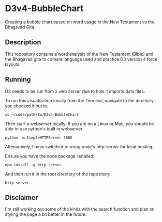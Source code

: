 # D3v4-BubbleChart
Creating a bubble chart based on word usage in the New Testament vs the Bhagavad Gita

## Description
This repository contains a word analysis of the New Testament (Bible) and the Bhagavad gita to comare language used and practice D3 version 4 force layouts.

## Running
D3 needs to be run from a web server due to how it imports data files.

To run this visualization locally from the Terminal, navigate to the directory you checked it out to.

```
cd ~/code/path/to/D3v4-BubbleChart
```

Then start a webserver locally. If you are on a Linux or Mac, you should be able to use python's built in webserver:

```
python -m SimpleHTTPServer 3000
```

Alternatively, I have switched to using node's http-server for local hosting.

Ensure you have the node package installed:

```
npm install -g http-server
```

And then run it in the root directory of the repository.

```
http-server
```

## Disclaimer

I'm still working out some of the kinks with the search function and plan on styling the page a bit better in the future.
